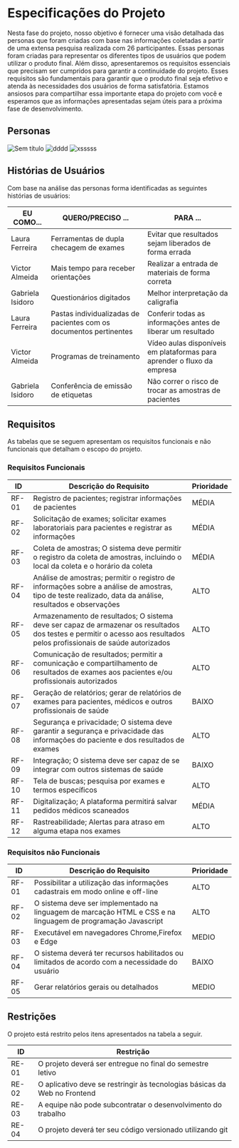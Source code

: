 # Especificações do Projeto

Nesta fase do projeto, nosso objetivo é fornecer uma visão detalhada das personas que foram criadas com base nas informações coletadas a partir de uma extensa pesquisa realizada com 26 participantes. Essas personas foram criadas para representar os diferentes tipos de usuários que podem utilizar o produto final. Além disso, apresentaremos os requisitos essenciais que precisam ser cumpridos para garantir a continuidade do projeto. Esses requisitos são fundamentais para garantir que o produto final seja efetivo e atenda às necessidades dos usuários de forma satisfatória. Estamos ansiosos para compartilhar essa importante etapa do projeto com você e esperamos que as informações apresentadas sejam úteis para a próxima fase de desenvolvimento.

## Personas

![Sem título](https://user-images.githubusercontent.com/128416021/229384565-f69510b7-2377-4b8b-a0c1-679cbe3ae736.png)
![dddd](https://user-images.githubusercontent.com/128416021/229384669-1b05d47f-0530-4837-8f96-f0f25c13bf22.png)
![xsssss](https://user-images.githubusercontent.com/128416021/229384672-ebdfbc63-2e9c-4d10-ab86-15dfe5bfa051.png)


## Histórias de Usuários


Com base na análise das personas forma identificadas as seguintes histórias de usuários:

|EU COMO...                  | QUERO/PRECISO ...                       |PARA ...                                                                             |
|----------------------------|-----------------------------------------|-------------------------------------------------------------------------------------|
|Laura Ferreira              |Ferramentas de dupla checagem de exames                           |Evitar que resultados sejam liberados de forma errada       |
|Victor Almeida              |Mais tempo para receber orientações                               |Realizar a entrada de materiais de forma correta            |
|Gabriela Isidoro            |Questionários digitados                                           |	Melhor interpretação da caligrafia                         |
|Laura Ferreira     	        |Pastas individualizadas de pacientes com os documentos pertinentes|	Conferir todas as informações antes de liberar um resultado|
|Victor Almeida              |Programas de treinamento       	                      |Vídeo aulas disponíveis em plataformas para aprender o fluxo da empresa |
|Gabriela Isidoro            |	Conferência de emissão de etiquetas                              |	Não correr o risco de trocar as amostras de pacientes      |


## Requisitos

As tabelas que se seguem apresentam os requisitos funcionais e não funcionais que detalham o escopo do projeto.

### Requisitos Funcionais

|ID    | Descrição do Requisito  | Prioridade |
|------|-----------------------------------------|----|
|RF-01 | Registro de pacientes; registrar informações de pacientes | MÉDIA | 
|RF-02 | Solicitação de exames; solicitar exames laboratoriais para pacientes e registrar as informações   | MÉDIA |
|RF-03 | Coleta de amostras; O sistema deve permitir o registro da coleta de amostras, incluindo o local da coleta e o horário da coleta | MÉDIA |
|RF-04 |	Análise de amostras; permitir o registro de informações sobre a análise de amostras, tipo de teste realizado, data da análise, resultados e observações| ALTO |
|RF-05 |	Armazenamento de resultados; O sistema deve ser capaz de armazenar os resultados dos testes e permitir o acesso aos resultados pelos profissionais de saúde autorizados| ALTO |
|RF-06 |Comunicação de resultados; permitir a comunicação e compartilhamento de resultados de exames aos pacientes e/ou profissionais autorizados| ALTO |
|RF-07 |Geração de relatórios; gerar de relatórios de exames para pacientes, médicos e outros profissionais de saúde| BAIXO |
|RF-08 |Segurança e privacidade; O sistema deve garantir a segurança e privacidade das informações do paciente e dos resultados de exames| ALTO |
|RF-09 |Integração; O sistema deve ser capaz de se integrar com outros sistemas de saúde| BAIXO |
|RF-10 |Tela de buscas; pesquisa por exames e termos específicos| ALTO |
|RF-11 |Digitalização; A plataforma permitirá salvar pedidos médicos scaneados|MÉDIA |
|RF-12 |Rastreabilidade; Alertas para atraso em alguma etapa nos exames| ALTO |




### Requisitos não Funcionais

|ID     | Descrição do Requisito                                                         |Prioridade                         |
|-------|--------------------------------------------------------------------------------|-----------------------------------|
|RF-01  |	Possibilitar a utilização das informações cadastrais em modo online e off-line |	ALTO |
|RF-02	 |O sistema deve ser implementado na linguagem de marcação HTML e CSS e na linguagem de programação Javascript |	ALTO |
|RF-03	 |Executável em navegadores Chrome,Firefox e Edge |	MEDIO |
|RF-04	 |O sistema deverá ter recursos habilitados ou limitados de acordo com a necessidade do usuário |	BAIXO |
|RF-05  |Gerar relatórios gerais ou detalhados |	MEDIO |



## Restrições

O projeto está restrito pelos itens apresentados na tabela a seguir.

|ID| Restrição                                                                    |
|-----|---------------------------------------------------------------------------| 
|RE-01|	O projeto deverá ser entregue no final do semestre letivo                 |
|RE-02|	O aplicativo deve se restringir às tecnologias básicas da Web no Frontend |
|RE-03|	A equipe não pode subcontratar o desenvolvimento do trabalho              |
|RE-04|	O projeto deverá ter seu código versionado utilizando git                 |


